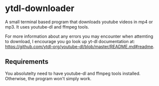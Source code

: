 # ytdl-downloader
A small terminal based program that downloads youtube videos in mp4 or mp3. It uses youtube-dl and ffmpeg tools.

For more information about any errors you may encounter when attemting to download, I encourage you go look up yt-dl documentation at: https://github.com/ytdl-org/youtube-dl/blob/master/README.md#readme.

## Requirements
You absolutelty need to have youtube-dl and ffmpeg tools installed. Otherwise, the program won't simply work.
